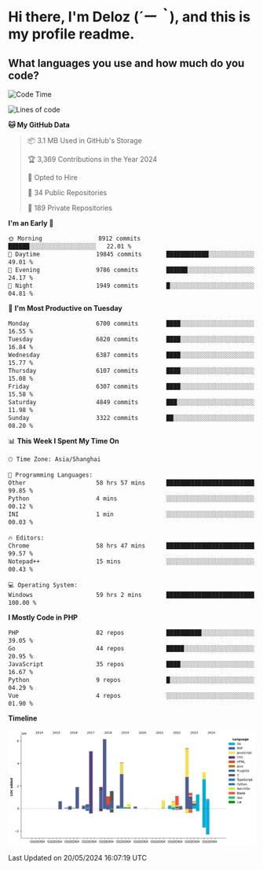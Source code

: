 # **Hi there, I'm Deloz (*´ー｀*), and this is my profile readme.**

## **What languages you use and how much do you code?**

<!--START_SECTION:waka-->
![Code Time](http://img.shields.io/badge/Code%20Time-4%2C026%20hrs%2037%20mins-blue)

![Lines of code](https://img.shields.io/badge/From%20Hello%20World%20I%27ve%20Written-40.0%20million%20lines%20of%20code-blue)

**🐱 My GitHub Data** 

> 📦 3.1 MB Used in GitHub's Storage 
 > 
> 🏆 3,369 Contributions in the Year 2024
 > 
> 💼 Opted to Hire
 > 
> 📜 34 Public Repositories 
 > 
> 🔑 189 Private Repositories 
 > 
**I'm an Early 🐤** 

```text
🌞 Morning                8912 commits        ██████░░░░░░░░░░░░░░░░░░░   22.01 % 
🌆 Daytime                19845 commits       ████████████░░░░░░░░░░░░░   49.01 % 
🌃 Evening                9786 commits        ██████░░░░░░░░░░░░░░░░░░░   24.17 % 
🌙 Night                  1949 commits        █░░░░░░░░░░░░░░░░░░░░░░░░   04.81 % 
```
📅 **I'm Most Productive on Tuesday** 

```text
Monday                   6700 commits        ████░░░░░░░░░░░░░░░░░░░░░   16.55 % 
Tuesday                  6820 commits        ████░░░░░░░░░░░░░░░░░░░░░   16.84 % 
Wednesday                6387 commits        ████░░░░░░░░░░░░░░░░░░░░░   15.77 % 
Thursday                 6107 commits        ████░░░░░░░░░░░░░░░░░░░░░   15.08 % 
Friday                   6307 commits        ████░░░░░░░░░░░░░░░░░░░░░   15.58 % 
Saturday                 4849 commits        ███░░░░░░░░░░░░░░░░░░░░░░   11.98 % 
Sunday                   3322 commits        ██░░░░░░░░░░░░░░░░░░░░░░░   08.20 % 
```


📊 **This Week I Spent My Time On** 

```text
🕑︎ Time Zone: Asia/Shanghai

💬 Programming Languages: 
Other                    58 hrs 57 mins      █████████████████████████   99.85 % 
Python                   4 mins              ░░░░░░░░░░░░░░░░░░░░░░░░░   00.12 % 
INI                      1 min               ░░░░░░░░░░░░░░░░░░░░░░░░░   00.03 % 

🔥 Editors: 
Chrome                   58 hrs 47 mins      █████████████████████████   99.57 % 
Notepad++                15 mins             ░░░░░░░░░░░░░░░░░░░░░░░░░   00.43 % 

💻 Operating System: 
Windows                  59 hrs 2 mins       █████████████████████████   100.00 % 
```

**I Mostly Code in PHP** 

```text
PHP                      82 repos            ██████████░░░░░░░░░░░░░░░   39.05 % 
Go                       44 repos            █████░░░░░░░░░░░░░░░░░░░░   20.95 % 
JavaScript               35 repos            ████░░░░░░░░░░░░░░░░░░░░░   16.67 % 
Python                   9 repos             █░░░░░░░░░░░░░░░░░░░░░░░░   04.29 % 
Vue                      4 repos             ░░░░░░░░░░░░░░░░░░░░░░░░░   01.90 % 
```



**Timeline**

![Lines of Code chart](https://raw.githubusercontent.com/deloz/deloz/main/assets/bar_graph.png)


 Last Updated on 20/05/2024 16:07:19 UTC
<!--END_SECTION:waka-->
